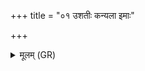 +++
title = "०१ उशतीः कन्यला इमाः"

+++
<details><summary>मूलम् (GR)</summary>

उशतीः कन्यला इमाः  
पितृलोकात् पतिं यतीः ।  
अव दीक्षाम् असृक्षत स्वाहा ॥
</details>